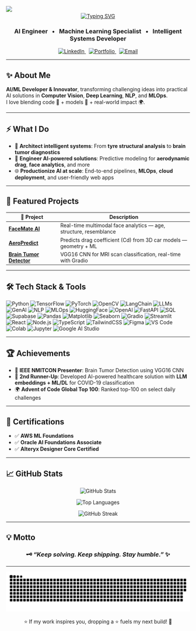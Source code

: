 <img aligns="right" src="https://visitor-badge.laobi.icu/badge?page_id=YugandranB.YugandranB"/>
<div align="center">
  <a href="https://git.io/typing-svg">
    <img src="https://readme-typing-svg.demolab.com?font=Chakra+Petch&size=70&duration=4000&pause=750&vCenter=true&width=800&height=100&lines=Hi+There!+%F0%9F%91%8B;I'm+Yugandran+B!;Welcome+To+My+Repo!+%F0%9F%A4%97" alt="Typing SVG" />
  </a>
</div>

<h3 align="center">
   AI Engineer &nbsp; • &nbsp;  Machine Learning Specialist &nbsp; • &nbsp;  Intelligent Systems Developer
</h3>


<!-- Socials -->
<p align="center">
  <a href="https://www.linkedin.com/in/yugandranb/" target="_blank">
    <img src="https://img.shields.io/badge/LinkedIn-0A66C2?style=for-the-badge&logo=linkedin&logoColor=white" alt="LinkedIn"/>
  </a>
  &nbsp;
  <a href="https://yugandranb.vercel.app/" target="_blank">
    <img src="https://img.shields.io/badge/Portfolio-000000?style=for-the-badge&logo=About.me&logoColor=white" alt="Portfolio"/>
  </a>
  &nbsp;
  <a href="mailto:yugandranbalaji@gmail.com">
    <img src="https://img.shields.io/badge/Email-D14836?style=for-the-badge&logo=gmail&logoColor=white" alt="Email"/>
  </a>
</p>

---

## ✨ About Me

**AI/ML Developer & Innovator**, transforming challenging ideas into practical AI solutions in **Computer Vision**, **Deep Learning**, **NLP**, and **MLOps**.  
I love blending code 🧩 + models 🧠 + real-world impact 🌍.

---

## ⚡ What I Do

- 🧠 **Architect intelligent systems**: From **tyre structural analysis** to **brain tumor diagnostics**
- 🚀 **Engineer AI-powered solutions**: Predictive modeling for **aerodynamic drag**, **face analytics**, and more
- 🌐 **Productionize AI at scale**: End-to-end pipelines, **MLOps**, **cloud deployment**, and user-friendly web apps

---

## 🚀 Featured Projects

| 📌 Project | Description |
|-----------|--------------|
| [**FaceMate AI**](https://facemateai.vercel.app/) | Real-time multimodal face analytics — age, structure, resemblance |
| [**AeroPredict**](https://github.com/YugandranB/AeroPredict) | Predicts drag coefficient (Cd) from 3D car models — geometry + ML |
| [**Brain Tumor Detector**](https://github.com/YugandranB/Brain-Tumor-Detector) | VGG16 CNN for MRI scan classification, real-time with Gradio |

---

## 🛠️ Tech Stack & Tools

![Python](https://img.shields.io/badge/-Python-3776AB?style=for-the-badge&logo=python&logoColor=white)
![TensorFlow](https://img.shields.io/badge/-TensorFlow-FF6F00?style=for-the-badge&logo=tensorflow&logoColor=white)
![PyTorch](https://img.shields.io/badge/-PyTorch-EE4C2C?style=for-the-badge&logo=pytorch&logoColor=white)
![OpenCV](https://img.shields.io/badge/-OpenCV-5C3EE8?style=for-the-badge&logo=opencv&logoColor=white)
![LangChain](https://img.shields.io/badge/-LangChain-00BFFF?style=for-the-badge&logo=python&logoColor=white)
![LLMs](https://img.shields.io/badge/-LLMs-800080?style=for-the-badge&logo=openai&logoColor=white)
![GenAI](https://img.shields.io/badge/-GenAI-FF69B4?style=for-the-badge&logo=openai&logoColor=white)
![NLP](https://img.shields.io/badge/-NLP-228B22?style=for-the-badge&logo=python&logoColor=white)
![MLOps](https://img.shields.io/badge/-MLOps-3E8EDE?style=for-the-badge&logo=python&logoColor=white)
![HuggingFace](https://img.shields.io/badge/-HuggingFace-FCC624?style=for-the-badge&logo=huggingface&logoColor=black)
![OpenAI](https://img.shields.io/badge/-OpenAI-412991?style=for-the-badge&logo=openai&logoColor=white)
![FastAPI](https://img.shields.io/badge/-FastAPI-009688?style=for-the-badge&logo=fastapi&logoColor=white)
![SQL](https://img.shields.io/badge/-SQL-4479A1?style=for-the-badge&logo=mysql&logoColor=white)
![Supabase](https://img.shields.io/badge/-Supabase-3ECF8E?style=for-the-badge&logo=supabase&logoColor=white)
![Pandas](https://img.shields.io/badge/-Pandas-150458?style=for-the-badge&logo=pandas&logoColor=white)
![Matplotlib](https://img.shields.io/badge/-Matplotlib-11557C?style=for-the-badge&logo=python&logoColor=white)
![Seaborn](https://img.shields.io/badge/-Seaborn-3B4D62?style=for-the-badge&logo=python&logoColor=white)
![Gradio](https://img.shields.io/badge/-Gradio-FFB600?style=for-the-badge&logo=python&logoColor=black)
![Streamlit](https://img.shields.io/badge/-Streamlit-FF4B4B?style=for-the-badge&logo=streamlit&logoColor=white)
![React](https://img.shields.io/badge/-React-61DAFB?style=for-the-badge&logo=react&logoColor=black)
![Node.js](https://img.shields.io/badge/-Node.js-339933?style=for-the-badge&logo=nodedotjs&logoColor=white)
![TypeScript](https://img.shields.io/badge/-TypeScript-007ACC?style=for-the-badge&logo=typescript&logoColor=white)
![TailwindCSS](https://img.shields.io/badge/-TailwindCSS-06B6D4?style=for-the-badge&logo=tailwindcss&logoColor=white)
![Figma](https://img.shields.io/badge/-Figma-F24E1E?style=for-the-badge&logo=figma&logoColor=white)
![VS Code](https://img.shields.io/badge/-VS%20Code-007ACC?style=for-the-badge&logo=visualstudiocode&logoColor=white)
![Colab](https://img.shields.io/badge/-Google%20Colab-F9AB00?style=for-the-badge&logo=googlecolab&logoColor=black)
![Jupyter](https://img.shields.io/badge/-Jupyter-F37626?style=for-the-badge&logo=jupyter&logoColor=white)
![Google AI Studio](https://img.shields.io/badge/-Google%20AI%20Studio-4285F4?style=for-the-badge&logo=google&logoColor=white)

---

## 🏆 Achievements

- 📰 **IEEE NMITCON Presenter**: Brain Tumor Detection using VGG16 CNN
- 🥈 **2nd Runner-Up**: Developed AI-powered healthcare solution with **LLM embeddings + ML/DL** for COVID-19 classification
- 🌍 **Advent of Code Global Top 100**: Ranked top-100 on select daily challenges

---

## 📜 Certifications

- ✅ **AWS ML Foundations**
- ✅ **Oracle AI Foundations Associate**
- ✅ **Alteryx Designer Core Certified**

---

## 📈 GitHub Stats

<p align="center">
  <img src="https://github-readme-stats.vercel.app/api?username=YugandranB&show_icons=true&theme=react" alt="GitHub Stats"/>
</p>
<p align="center">
  <img src="https://github-readme-stats.vercel.app/api/top-langs/?username=YugandranB&layout=compact&theme=react" alt="Top Languages"/>
</p>
<p align="center">
  <img src="https://streak-stats.demolab.com?user=YugandranB&theme=react" alt="GitHub Streak"/>
</p>

---

## 💡 Motto

<h3 align="center">
  <strong>🗝️ <em>“Keep solving. Keep shipping. Stay humble.”</em> ✨</strong>
</h3>

---

![Snake animation](https://github.com/YugandranB/YugandranB/blob/output/github-snake-dark.svg)

<p align="center">⭐ If my work inspires you, dropping a ⭐ fuels my next build! 🚀</p>









